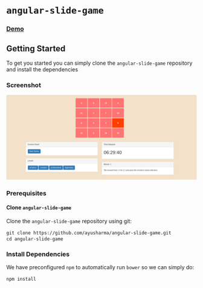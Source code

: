 # `angular-slide-game`

### [Demo](https://ayusharma.github.com/angular-slide-game/demo)


## Getting Started

To get you started you can simply clone the `angular-slide-game` repository and install the dependencies

### Screenshot

![](screenshot/slide.png)

### Prerequisites

#### Clone `angular-slide-game`

Clone the `angular-slide-game` repository using git:

```
git clone https://github.com/ayusharma/angular-slide-game.git
cd angular-slide-game
```

### Install Dependencies

We have preconfigured `npm` to automatically run `bower` so we can simply do:

```
npm install
```
